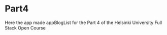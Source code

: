 # Part4
Here the app made appBlogList for the Part 4 of the Helsinki University Full Stack Open Course
